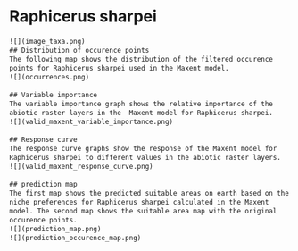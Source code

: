 # Raphicerus sharpei 
    ![](image_taxa.png) 
    ## Distribution of occurence points 
    The following map shows the distribution of the filtered occurence points for Raphicerus sharpei used in the Maxent model. 
    ![](occurrences.png)
    
    ## Variable importance 
    The variable importance graph shows the relative importance of the abiotic raster layers in the  Maxent model for Raphicerus sharpei. 
    ![](valid_maxent_variable_importance.png)
    
    ## Response curve 
    The response curve graphs show the response of the Maxent model for Raphicerus sharpei to different values in the abiotic raster layers. 
    ![](valid_maxent_response_curve.png)
    
    ## prediction map 
    The first map shows the predicted suitable areas on earth based on the niche preferences for Raphicerus sharpei calculated in the Maxent model. The second map shows the suitable area map with the original occurence points. 
    ![](prediction_map.png)
    ![](prediction_occurence_map.png)
    
